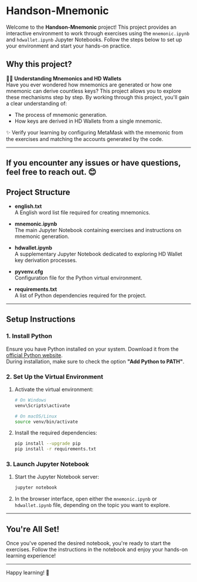 # Handson-Mnemonic

Welcome to the **Handson-Mnemonic** project! This project provides an interactive environment to work through exercises using the `mnemonic.ipynb` and `hdwallet.ipynb` Jupyter Notebooks. Follow the steps below to set up your environment and start your hands-on practice.


## Why this project?

🔐✨ **Understanding Mnemonics and HD Wallets**  
Have you ever wondered how mnemonics are generated or how one mnemonic can derive countless keys? This project allows you to explore these mechanisms step by step. By working through this project, you'll gain a clear understanding of:

- The process of mnemonic generation.
- How keys are derived in HD Wallets from a single mnemonic.

✨ Verify your learning by configuring MetaMask with the mnemonic from the exercises and matching the accounts generated by the code.

---

If you encounter any issues or have questions, feel free to reach out. 😊
---

## Project Structure

- **english.txt**  
  A English word list file required for creating mnemonics.

- **mnemonic.ipynb**  
  The main Jupyter Notebook containing exercises and instructions on mnemonic generation.

- **hdwallet.ipynb**  
  A supplementary Jupyter Notebook dedicated to exploring HD Wallet key derivation processes.

- **pyvenv.cfg**  
  Configuration file for the Python virtual environment.

- **requirements.txt**  
  A list of Python dependencies required for the project.

---

## Setup Instructions

### 1. Install Python

Ensure you have Python installed on your system. Download it from the [official Python website](https://www.python.org/).  
During installation, make sure to check the option **"Add Python to PATH"**.

### 2. Set Up the Virtual Environment

1. Activate the virtual environment:

   ```bash
   # On Windows
   venv\Scripts\activate
   
   # On macOS/Linux
   source venv/bin/activate
   ```

2. Install the required dependencies:

   ```bash
   pip install --upgrade pip
   pip install -r requirements.txt
   ```

### 3. Launch Jupyter Notebook

1. Start the Jupyter Notebook server:

   ```bash
   jupyter notebook
   ```

2. In the browser interface, open either the `mnemonic.ipynb` or `hdwallet.ipynb` file, depending on the topic you want to explore.

---

## You're All Set!

Once you've opened the desired notebook, you're ready to start the exercises. Follow the instructions in the notebook and enjoy your hands-on learning experience!

---

Happy learning! 🚀
